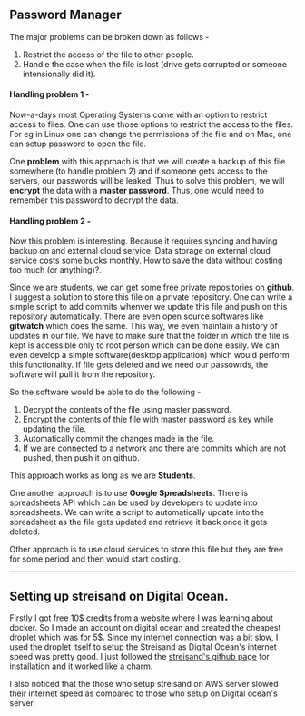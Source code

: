 ## Password Manager 

The major problems can be broken down as follows - 
1. Restrict the access of the file to other people.
2. Handle the case when the file is lost (drive gets corrupted or someone intensionally did it).

#### Handling problem 1 -

Now-a-days most Operating Systems come with an option to restrict access to files. One can use those options to restrict the access to the files. For eg in Linux one can change the permissions of the file and on Mac, one can setup password to open the file.

One **problem** with this approach is that we will create a backup of this file somewhere (to handle problem 2) and if someone gets access to the servers, our passwords will be leaked. Thus to solve this problem, we will **encrypt** the data with a **master password**. Thus, one would need to remember this password to decrypt the data.

#### Handling problem 2 -

Now this problem is interesting. Because it requires syncing and having backup on and external cloud service. Data storage on external cloud service costs some bucks monthly. How to save the data without costing too much (or anything)?. 

Since we are students, we can get some free private repositories on **github**. I suggest a solution to store this file on a private repository. One can write a simple script to add commits whenver we update this file and push on this repository automatically. There are even open source softwares like **gitwatch** which does the same. This way, we even maintain a history of updates in our file. We have to make sure that the folder in which the file is kept is accessible only to root person which can be done easily. We can even develop a simple software(desktop application) which would perform this functionality. If file gets deleted and we need our passowrds, the software will pull it from the repository. 

So the software would be able to do the following - 

1. Decrypt the contents of the file using master password.
2. Encrypt the contents of thie file with master password as key while updating the file.
3. Automatically commit the changes made in the file.
4. If we are connected to a network and there are commits which are not pushed, then push it on github.

This approach works as long as we are **Students**.

One another approach is to use **Google Spreadsheets**. There is spreadsheets API which can be used by developers to update into spreadsheets. We can write a script to automatically update into the spreadsheet as the file gets updated and retrieve it back once it gets deleted.

Other approach is to use cloud services to store this file but they are free for some period and then would start costing. 

---

## Setting up streisand on Digital Ocean.

Firstly I got free 10$ credits from a website where I was learning about docker. So I made an account on digital ocean and created the cheapest droplet which was for 5$. Since my internet connection was a bit slow, I used the droplet itself to setup the Streisand as Digital Ocean's internet speed was pretty good. I just followed the [streisand's github page](https://github.com/StreisandEffect/streisand) for installation and it worked like a charm. 

I also noticed that the those who setup streisand on AWS server slowed their internet speed as compared to those who setup on Digital ocean's server.
